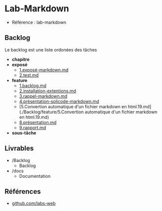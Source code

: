 # Lab-Markdown 

- Référence :  lab-markdown 

 

## Backlog 

Le backlog est une liste ordonées des tâches 

- **chapitre** 
- **exposé** 
  - [1.exposé-markdown.md](./Backlog/exposé/1.exposé-markdown.md) 
  - [2.test.md](./Backlog/exposé/2.test.md) 
- **feature** 
  - [1.backlog.md](./Backlog/feature/1.backlog.md) 
  - [2.installation-extentions.md](./Backlog/feature/2.installation-extentions.md) 
  - [3.rappel-markdown.md](./Backlog/feature/3.rappel-markdown.md) 
  - [4.présentation-solicode-markdown.md](./Backlog/feature/4.présentation-solicode-markdown.md) 
  - [5.Convertion automatique d'un fichier markdown en html.19.md](./Backlog/feature/5.Convertion automatique d'un fichier markdown en html.19.md) 
  - [8.présentation.md](./Backlog/feature/8.présentation.md) 
  - [9.rapport.md](./Backlog/feature/9.rapport.md) 
- **sous-tâche** 
## Livrables 

 

- /Backlog 
  - Backlog 
- /docs 
  - Documentation 
## Références 

 

- [github.com/labs-web](https://github.com/labs-web) 

